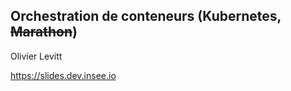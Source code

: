## Orchestration de conteneurs (Kubernetes, <s>Marathon</s>)

Olivier Levitt  

https://slides.dev.insee.io

<!-- .slide: class="slide" -->

